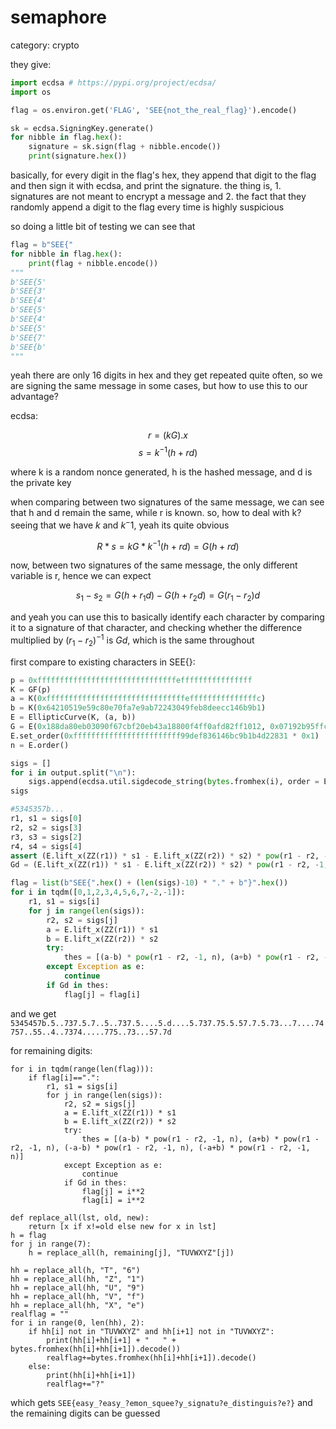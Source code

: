 # semaphore
category: crypto

they give:

```py
import ecdsa # https://pypi.org/project/ecdsa/
import os

flag = os.environ.get('FLAG', 'SEE{not_the_real_flag}').encode()

sk = ecdsa.SigningKey.generate()
for nibble in flag.hex():
    signature = sk.sign(flag + nibble.encode())
    print(signature.hex())
```

basically, for every digit in the flag's hex, they append that digit to the flag and then sign it with ecdsa, and print the signature. the thing is, 1. signatures are not meant to encrypt a message and 2. the fact that they randomly append a digit to the flag every time is highly suspicious

so doing a little bit of testing we can see that 

```py
flag = b"SEE{"
for nibble in flag.hex():
    print(flag + nibble.encode())
"""
b'SEE{5'
b'SEE{3'
b'SEE{4'
b'SEE{5'
b'SEE{4'
b'SEE{5'
b'SEE{7'
b'SEE{b'
"""
```

yeah there are only 16 digits in hex and they get repeated quite often, so we are signing the same message in some cases, but how to use this to our advantage?

ecdsa:

$$r = (kG).x$$
$$s = k^{-1} (h + rd)$$

where k is a random nonce generated, h is the hashed message, and d is the private key

when comparing between two signatures of the same message, we can see that h and d remain the same, while r is known. so, how to deal with k? seeing that we have $k$ and $k^-1$, yeah its quite obvious

$$R * s = kG * k^{-1} (h + rd) = G (h+rd)$$

now, between two signatures of the same message, the only different variable is r, hence we can expect

$$s_1 - s_2 = G (h+r_1 d) - G(h+r_2 d) = G(r_1-r_2)d$$

and yeah you can use this to basically identify each character by comparing it to a signature of that character, and checking whether the difference multiplied by $(r_1-r_2)^{-1}$ is $Gd$, which is the same throughout

first compare to existing characters in SEE{}:

```py
p = 0xfffffffffffffffffffffffffffffffeffffffffffffffff
K = GF(p)
a = K(0xfffffffffffffffffffffffffffffffefffffffffffffffc)
b = K(0x64210519e59c80e70fa7e9ab72243049feb8deecc146b9b1)
E = EllipticCurve(K, (a, b))
G = E(0x188da80eb03090f67cbf20eb43a18800f4ff0afd82ff1012, 0x07192b95ffc8da78631011ed6b24cdd573f977a11e794811)
E.set_order(0xffffffffffffffffffffffff99def836146bc9b1b4d22831 * 0x1)
n = E.order()

sigs = []
for i in output.split("\n"):
    sigs.append(ecdsa.util.sigdecode_string(bytes.fromhex(i), order = E.order()))
sigs

#5345357b...
r1, s1 = sigs[0]
r2, s2 = sigs[3]
r3, s3 = sigs[2]
r4, s4 = sigs[4]
assert (E.lift_x(ZZ(r1)) * s1 - E.lift_x(ZZ(r2)) * s2) * pow(r1 - r2, -1, n)==(E.lift_x(ZZ(r3)) * s3 - -E.lift_x(ZZ(r4)) * s4) * pow(r3 - r4, -1, n)
Gd = (E.lift_x(ZZ(r1)) * s1 - E.lift_x(ZZ(r2)) * s2) * pow(r1 - r2, -1, n)

flag = list(b"SEE{".hex() + (len(sigs)-10) * "." + b"}".hex())
for i in tqdm([0,1,2,3,4,5,6,7,-2,-1]):
    r1, s1 = sigs[i]
    for j in range(len(sigs)):
        r2, s2 = sigs[j]
        a = E.lift_x(ZZ(r1)) * s1
        b = E.lift_x(ZZ(r2)) * s2
        try:
            thes = [(a-b) * pow(r1 - r2, -1, n), (a+b) * pow(r1 - r2, -1, n), (-a-b) * pow(r1 - r2, -1, n), (-a+b) * pow(r1 - r2, -1, n)]
        except Exception as e:
            continue
        if Gd in thes:
            flag[j] = flag[i]
```

and we get `5345457b.5..737.5.7..5..737.5....5.d....5.737.75.5.57.7.5.73...7....74757..55..4..7374.....775..73...57.7d`

for remaining digits:

```
for i in tqdm(range(len(flag))):
    if flag[i]==".":
        r1, s1 = sigs[i]
        for j in range(len(sigs)):
            r2, s2 = sigs[j]
            a = E.lift_x(ZZ(r1)) * s1
            b = E.lift_x(ZZ(r2)) * s2
            try:
                thes = [(a-b) * pow(r1 - r2, -1, n), (a+b) * pow(r1 - r2, -1, n), (-a-b) * pow(r1 - r2, -1, n), (-a+b) * pow(r1 - r2, -1, n)]
            except Exception as e:
                continue
            if Gd in thes:
                flag[j] = i**2
                flag[i] = i**2

def replace_all(lst, old, new):
    return [x if x!=old else new for x in lst]
h = flag
for j in range(7):
    h = replace_all(h, remaining[j], "TUVWXYZ"[j])

hh = replace_all(h, "T", "6")
hh = replace_all(hh, "Z", "1")
hh = replace_all(hh, "U", "9")
hh = replace_all(hh, "V", "f")
hh = replace_all(hh, "X", "e")
realflag = ""
for i in range(0, len(hh), 2):
    if hh[i] not in "TUVWXYZ" and hh[i+1] not in "TUVWXYZ":
        print(hh[i]+hh[i+1] + "   " + bytes.fromhex(hh[i]+hh[i+1]).decode())
        realflag+=bytes.fromhex(hh[i]+hh[i+1]).decode()
    else:
        print(hh[i]+hh[i+1])
        realflag+="?"
```

which gets `SEE{easy_?easy_?emon_squee?y_signatu?e_distinguis?e?}` and the remaining digits can be guessed